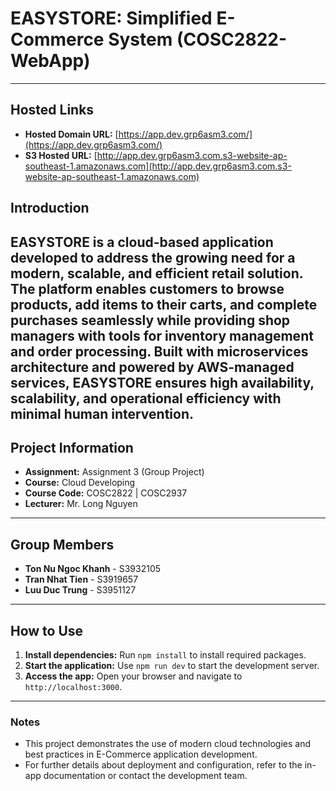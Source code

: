 # EASYSTORE: Simplified E-Commerce System (COSC2822-WebApp)
---
## Hosted Links
- **Hosted Domain URL:** [https://app.dev.grp6asm3.com/](https://app.dev.grp6asm3.com/)  
- **S3 Hosted URL:** [http://app.dev.grp6asm3.com.s3-website-ap-southeast-1.amazonaws.com](http://app.dev.grp6asm3.com.s3-website-ap-southeast-1.amazonaws.com)

## Introduction
EASYSTORE is a cloud-based application developed to address the growing need for a modern, scalable, and efficient retail solution. The platform enables customers to browse products, add items to their carts, and complete purchases seamlessly while providing shop managers with tools for inventory management and order processing. Built with microservices architecture and powered by AWS-managed services, EASYSTORE ensures high availability, scalability, and operational efficiency with minimal human intervention.
---

## Project Information
- **Assignment:** Assignment 3 (Group Project)  
- **Course:** Cloud Developing  
- **Course Code:** COSC2822 | COSC2937  
- **Lecturer:** Mr. Long Nguyen  

---

## Group Members
- **Ton Nu Ngoc Khanh** - S3932105  
- **Tran Nhat Tien** - S3919657  
- **Luu Duc Trung** - S3951127  


---

## How to Use
1. **Install dependencies:** Run `npm install` to install required packages.  
2. **Start the application:** Use `npm run dev` to start the development server.  
3. **Access the app:** Open your browser and navigate to `http://localhost:3000`.  

---

### Notes
- This project demonstrates the use of modern cloud technologies and best practices in E-Commerce application development.  
- For further details about deployment and configuration, refer to the in-app documentation or contact the development team.
